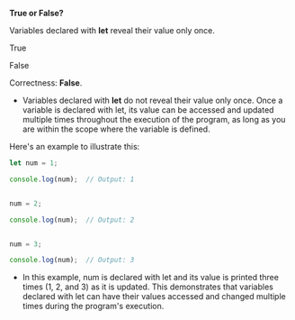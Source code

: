 **True or False?**

Variables declared with **let** reveal their value only once.

True

False

Correctness: **False**.

- Variables declared with **let** do not reveal their value only once. Once a variable is declared with let, its value can be accessed and updated multiple times throughout the execution of the program, as long as you are within the scope where the variable is defined.

Here's an example to illustrate this:
```javascript
let num = 1;

console.log(num);  // Output: 1


num = 2;

console.log(num);  // Output: 2


num = 3;

console.log(num);  // Output: 3
```
- In this example, num is declared with let and its value is printed three times (1, 2, and 3) as it is updated. This demonstrates that variables declared with let can have their values accessed and changed multiple times during the program's execution.
